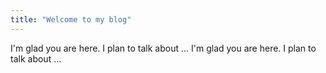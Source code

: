 ```yaml
---
title: "Welcome to my blog"
---
```


I'm glad you are here. I plan to talk about ...
I'm glad you are here. I plan to talk about ...
